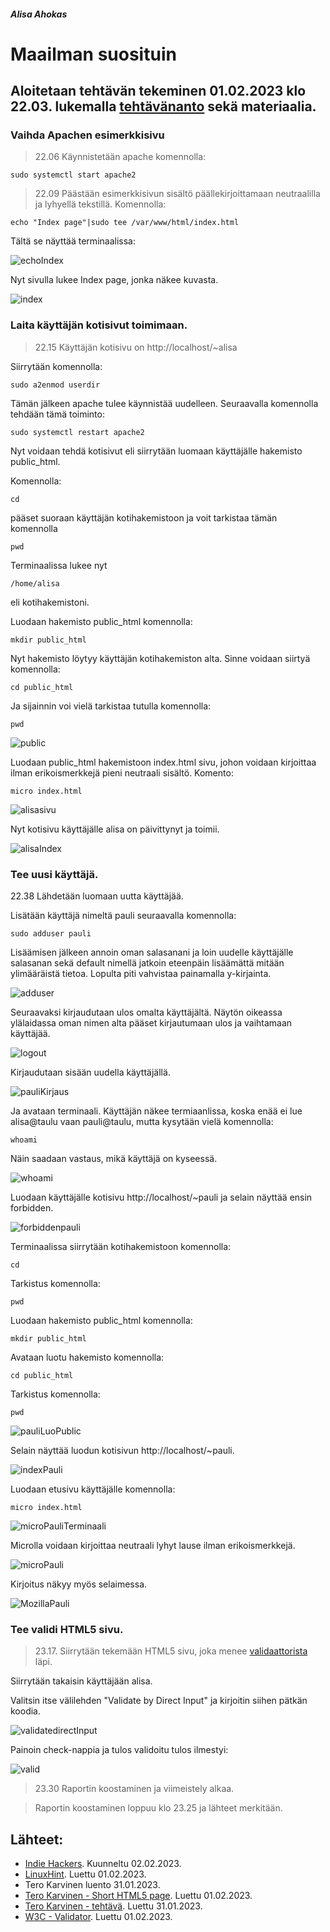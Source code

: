 ##### Alisa Ahokas

# Maailman suosituin													

## Aloitetaan tehtävän tekeminen 01.02.2023 klo 22.03. lukemalla [tehtävänanto](https://terokarvinen.com/2023/linux-palvelimet-2023-alkukevat/) sekä materiaalia.

### Vaihda Apachen esimerkkisivu

>22.06 Käynnistetään apache komennolla:

    sudo systemctl start apache2

>22.09 Päästään esimerkkisivun sisältö päällekirjoittamaan neutraalilla ja lyhyellä tekstillä. Komennolla:

    echo "Index page"|sudo tee /var/www/html/index.html

Tältä se näyttää terminaalissa:


![echoIndex](https://user-images.githubusercontent.com/112398757/216172646-1912efe7-f540-4c9d-af7b-297a193f1458.JPG)



Nyt sivulla lukee Index page, jonka näkee kuvasta.


![index](https://user-images.githubusercontent.com/112398757/216172691-16ac952a-c306-474c-9a9b-e300b7c52c12.JPG)



### Laita käyttäjän kotisivut toimimaan.

>22.15 Käyttäjän kotisivu on http://localhost/~alisa

Siirrytään komennolla:

    sudo a2enmod userdir

Tämän jälkeen apache tulee käynnistää uudelleen. Seuraavalla komennolla tehdään tämä toiminto:

    sudo systemctl restart apache2

Nyt voidaan tehdä kotisivut eli siirrytään luomaan käyttäjälle hakemisto public_html.

Komennolla:

    cd

pääset suoraan käyttäjän kotihakemistoon ja voit tarkistaa tämän komennolla

    pwd 

Terminaalissa lukee nyt

    /home/alisa 

eli kotihakemistoni.





Luodaan hakemisto public_html komennolla:

    mkdir public_html

Nyt hakemisto löytyy käyttäjän kotihakemiston alta. Sinne voidaan siirtyä komennolla:

    cd public_html 

Ja sijainnin voi vielä tarkistaa tutulla komennolla:

    pwd


![public](https://user-images.githubusercontent.com/112398757/216172443-84c2e0c1-e917-4fe0-8f57-52bc75fe6e69.JPG)



Luodaan public_html hakemistoon index.html sivu, johon voidaan kirjoittaa ilman erikoismerkkejä pieni neutraali sisältö. Komento:

    micro index.html


![alisasivu](https://user-images.githubusercontent.com/112398757/216173170-f4a16b93-1e1c-4bef-8aa5-03836186ddf7.JPG)



Nyt kotisivu käyttäjälle alisa on päivittynyt ja toimii.


![alisaIndex](https://user-images.githubusercontent.com/112398757/216173197-f43c6290-f110-4c08-85f0-2a6afd1379cb.JPG)



### Tee uusi käyttäjä.

22.38 Lähdetään luomaan uutta käyttäjää.

Lisätään käyttäjä nimeltä pauli seuraavalla komennolla:

    sudo adduser pauli

Lisäämisen jälkeen annoin oman salasanani ja loin uudelle käyttäjälle salasanan sekä default nimellä jatkoin eteenpäin lisäämättä mitään ylimääräistä tietoa. Lopulta piti vahvistaa painamalla y-kirjainta.


![adduser](https://user-images.githubusercontent.com/112398757/216170727-267d7ef2-5642-4fb5-a234-bfb3528701c4.JPG)



Seuraavaksi kirjaudutaan ulos omalta käyttäjältä. Näytön oikeassa ylälaidassa oman nimen alta pääset kirjautumaan ulos ja vaihtamaan käyttäjää.


![logout](https://user-images.githubusercontent.com/112398757/216170813-eb15a61b-ef71-4ef2-9309-57bc90b5ee9a.JPG)



Kirjaudutaan sisään uudella käyttäjällä.


![pauliKirjaus](https://user-images.githubusercontent.com/112398757/216171022-57a21aaf-fc0f-427c-844b-13d4f49948d6.JPG)



Ja avataan terminaali. Käyttäjän näkee termiaanlissa, koska enää ei lue alisa@taulu vaan pauli@taulu, mutta kysytään vielä komennolla:

    whoami

Näin saadaan vastaus, mikä käyttäjä on kyseessä.


![whoami](https://user-images.githubusercontent.com/112398757/216171133-bc0b8ff2-75b6-4d80-8c7e-ed18f1ff9b14.JPG)



Luodaan käyttäjälle kotisivu http://localhost/~pauli ja selain näyttää ensin forbidden.


![forbiddenpauli](https://user-images.githubusercontent.com/112398757/216171187-19c450be-df96-48bd-8e9b-659fe4999127.JPG)



Terminaalissa siirrytään kotihakemistoon komennolla:

    cd

Tarkistus komennolla:

    pwd

Luodaan hakemisto public_html komennolla:

    mkdir public_html

Avataan luotu hakemisto komennolla:

    cd public_html

Tarkistus komennolla:

    pwd


![pauliLuoPublic](https://user-images.githubusercontent.com/112398757/216171325-936ad0a8-7102-4640-b71a-afdeba67a18b.JPG)



Selain näyttää luodun kotisivun http://localhost/~pauli.


![indexPauli](https://user-images.githubusercontent.com/112398757/216171548-90b29ef2-bff3-4319-bda6-47d65df5febc.JPG)



Luodaan etusivu käyttäjälle komennolla:

    micro index.html
    
    
![microPauliTerminaali](https://user-images.githubusercontent.com/112398757/216171653-1fe4a1a5-ef30-4074-83f5-f768d4d5eac1.JPG)


Microlla voidaan kirjoittaa neutraali lyhyt lause ilman erikoismerkkejä.


![microPauli](https://user-images.githubusercontent.com/112398757/216171740-6d09f9c0-cf5e-4145-a999-4fb1cd9f0324.JPG)



Kirjoitus näkyy myös selaimessa.


![MozillaPauli](https://user-images.githubusercontent.com/112398757/216171769-805c828c-3d34-4c03-be93-d895f7a4c51d.JPG)



### Tee validi HTML5 sivu.

>23.17. Siirrytään tekemään HTML5 sivu, joka menee [validaattorista](https://validator.w3.org/) läpi.

Siirrytään takaisin käyttäjään alisa.

Valitsin itse välilehden "Validate by Direct Input" ja kirjoitin siihen pätkän koodia. 


![validatedirectInput](https://user-images.githubusercontent.com/112398757/216170487-0b3c33d4-1487-4d6d-be86-575347824212.JPG)



Painoin check-nappia ja tulos validoitu tulos ilmestyi:


![valid](https://user-images.githubusercontent.com/112398757/216170546-6f461f64-795f-403b-8b2b-a60863419a2f.JPG)



>23.30 Raportin koostaminen ja viimeistely alkaa.

>Raportin koostaminen loppuu klo 23.25 ja lähteet merkitään.


## Lähteet:

- [Indie Hackers](https://www.indiehackers.com/podcasts). Kuunneltu 02.02.2023.
- [LinuxHint](https://linuxhint.com/addinng_new_user_debian/). Luettu 01.02.2023.
- Tero Karvinen luento 31.01.2023.
- [Tero Karvinen - Short HTML5 page](https://terokarvinen.com/2012/short-html5-page/). Luettu 01.02.2023.
- [Tero Karvinen - tehtävä](https://terokarvinen.com/2023/linux-palvelimet-2023-alkukevat/). Luettu 31.01.2023.
- [W3C - Validator](https://validator.w3.org/#validate_by_input). Luettu 01.02.2023.

